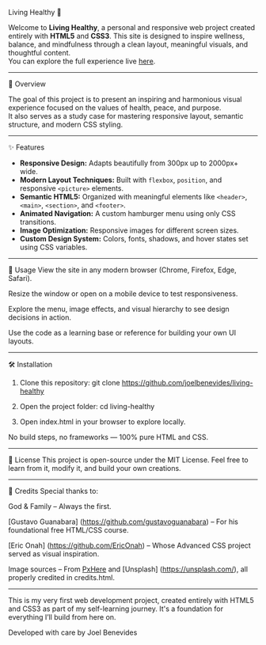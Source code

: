 Living Healthy 🌿

Welcome to **Living Healthy**, a personal and responsive web project created entirely with **HTML5** and **CSS3**. This site is designed to inspire wellness, balance, and mindfulness through a clean layout, meaningful visuals, and thoughtful content.  
You can explore the full experience live [here](https://joelbenevides.github.io/living-healthy/index.html).

---

🌱 Overview

The goal of this project is to present an inspiring and harmonious visual experience focused on the values of health, peace, and purpose.  
It also serves as a study case for mastering responsive layout, semantic structure, and modern CSS styling.

---

✨ Features

- **Responsive Design:** Adapts beautifully from 300px up to 2000px+ wide.
- **Modern Layout Techniques:** Built with `flexbox`, `position`, and responsive `<picture>` elements.
- **Semantic HTML5:** Organized with meaningful elements like `<header>`, `<main>`, `<section>`, and `<footer>`.
- **Animated Navigation:** A custom hamburger menu using only CSS transitions.
- **Image Optimization:** Responsive images for different screen sizes.
- **Custom Design System:** Colors, fonts, shadows, and hover states set using CSS variables.

---

🚀 Usage
View the site in any modern browser (Chrome, Firefox, Edge, Safari).

Resize the window or open on a mobile device to test responsiveness.

Explore the menu, image effects, and visual hierarchy to see design decisions in action.

Use the code as a learning base or reference for building your own UI layouts.

---

🛠 Installation

1. Clone this repository:
   git clone https://github.com/joelbenevides/living-healthy
   
2. Open the project folder:
	cd living-healthy

3. Open index.html in your browser to explore locally.

No build steps, no frameworks — 100% pure HTML and CSS.

---

📄 License
This project is open-source under the MIT License.
Feel free to learn from it, modify it, and build your own creations.


---

🙏 Credits
Special thanks to:

God & Family – Always the first.

[Gustavo Guanabara] (https://github.com/gustavoguanabara) – For his foundational free HTML/CSS course.

[Eric Onah] (https://github.com/EricOnah) – Whose Advanced CSS project served as visual inspiration.

Image sources – From [PxHere](https://pxhere.com/) and [Unsplash] (https://unsplash.com/), all properly credited in credits.html.

---

This is my very first web development project, created entirely with HTML5 and CSS3 as part of my self-learning journey. It's a foundation for everything I’ll build from here on.

Developed with care by Joel Benevides